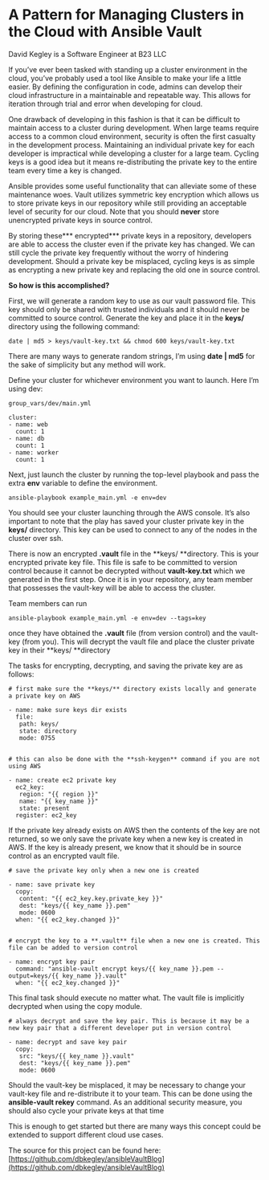 
# A Pattern for Managing Clusters in the Cloud with Ansible Vault

David Kegley is a Software Engineer at B23 LLC

If you’ve ever been tasked with standing up a cluster environment in the cloud, you’ve probably used a tool like Ansible to make your life a little easier. By defining the configuration in code, admins can develop their cloud infrastructure in a maintainable and repeatable way. This allows for iteration through trial and error when developing for cloud.

One drawback of developing in this fashion is that it can be difficult to maintain access to a cluster during development. When large teams require access to a common cloud environment, security is often the first casualty in the development process. Maintaining an individual private key for each developer is impractical while developing a cluster for a large team. Cycling keys is a good idea but it means re-distributing the private key to the entire team every time a key is changed.

Ansible provides some useful functionality that can alleviate some of these maintenance woes. Vault utilizes symmetric key encryption which allows us to store private keys in our repository while still providing an acceptable level of security for our cloud. Note that you should **never** store unencrypted private keys in source control.

By storing these*** encrypted*** private keys in a repository, developers are able to access the cluster even if the private key has changed. We can still cycle the private key frequently without the worry of hindering development. Should a private key be misplaced, cycling keys is as simple as encrypting a new private key and replacing the old one in source control.

**So how is this accomplished?**

First, we will generate a random key to use as our vault password file. This key should only be shared with trusted individuals and it should never be committed to source control. Generate the key and place it in the **keys/** directory using the following command:

    date | md5 > keys/vault-key.txt && chmod 600 keys/vault-key.txt

There are many ways to generate random strings, I’m using **date | md5** for the sake of simplicity but any method will work.

Define your cluster for whichever environment you want to launch. Here I’m using dev:

    group_vars/dev/main.yml

    cluster:
    - name: web
      count: 1
    - name: db
      count: 1
    - name: worker
      count: 1

Next, just launch the cluster by running the top-level playbook and pass the extra **env** variable to define the environment.

    ansible-playbook example_main.yml -e env=dev

You should see your cluster launching through the AWS console. It’s also important to note that the play has saved your cluster private key in the **keys/** directory. This key can be used to connect to any of the nodes in the cluster over ssh.

There is now an encrypted **.vault** file in the **keys/ **directory. This is your encrypted private key file. This file is safe to be committed to version control because it cannot be decrypted without **vault-key.txt** which we generated in the first step. Once it is in your repository, any team member that possesses the vault-key will be able to access the cluster.

Team members can run

    ansible-playbook example_main.yml -e env=dev --tags=key

once they have obtained the **.vault** file (from version control) and the vault-key (from you). This will decrypt the vault file and place the cluster private key in their **keys/ **directory

The tasks for encrypting, decrypting, and saving the private key are as follows:

    # first make sure the **keys/** directory exists locally and generate a private key on AWS

    - name: make sure keys dir exists
      file:
       path: keys/
       state: directory
       mode: 0755
    

    # this can also be done with the **ssh-keygen** command if you are not using AWS

    - name: create ec2 private key
      ec2_key:
       region: "{{ region }}"
       name: "{{ key_name }}"
       state: present
      register: ec2_key

If the private key already exists on AWS then the contents of the key are not returned, so we only save the private key when a new key is created in AWS. If the key is already present, we know that it should be in source control as an encrypted vault file.

    # save the private key only when a new one is created

    - name: save private key
      copy:
       content: "{{ ec2_key.key.private_key }}"
       dest: "keys/{{ key_name }}.pem"
       mode: 0600
      when: "{{ ec2_key.changed }}"
    

    # encrypt the key to a **.vault** file when a new one is created. This file can be added to version control

    - name: encrypt key pair
      command: "ansible-vault encrypt keys/{{ key_name }}.pem --output=keys/{{ key_name }}.vault"
      when: "{{ ec2_key.changed }}"

This final task should execute no matter what. The vault file is implicitly decrypted when using the copy module.

    # always decrypt and save the key pair. This is because it may be a new key pair that a different developer put in version control

    - name: decrypt and save key pair
      copy:
       src: "keys/{{ key_name }}.vault"
       dest: "keys/{{ key_name }}.pem"
       mode: 0600

Should the vault-key be misplaced, it may be necessary to change your vault-key file and re-distribute it to your team. This can be done using the **ansible-vault rekey** command. As an additional security measure, you should also cycle your private keys at that time

This is enough to get started but there are many ways this concept could be extended to support different cloud use cases.

The source for this project can be found here: [https://github.com/dbkegley/ansibleVaultBlog](https://github.com/dbkegley/ansibleVaultBlog)
